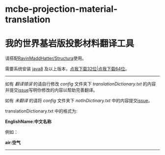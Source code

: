 # mcbe-projection-material-translation

# 我的世界基岩版投影材料翻译工具

请搭配[RavinMaddHatter/Structura](https://github.com/RavinMaddHatter/Structura)使用。

需要系统安装 [java8](https://www.oracle.com/java/technologies/downloads/#java8-windows) 及以上版本，[点我下载32位](https://www.oracle.com/webapps/redirect/signon?nexturl=https://download.oracle.com/otn/java/jdk/8u361-b09/0ae14417abb444ebb02b9815e2103550/jdk-8u361-windows-i586.exe)|[点我下载64位](https://www.oracle.com/webapps/redirect/signon?nexturl=https://download.oracle.com/otn/java/jdk/8u361-b09/0ae14417abb444ebb02b9815e2103550/jdk-8u361-windows-x64.exe)。

---

如有 *翻译错误*  的请自行修改 *config* 文件夹下 *translationDictionary.txt* 的内容并提交[issue](https://github.com/XCLHove/McbeTranslate/issues)写明你修改的内容以帮助完善翻译。

如有 *未翻译* 的请将 *config* 文件夹下 *notInDictinary.txt* 中的内容提交[issue](https://github.com/XCLHove/McbeTranslate/issues)。

translationDictionary.txt 中的格式为:

**EnglishName:中文名称**

例如：

**air:空气**

---

